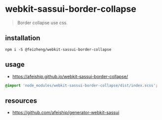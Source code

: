 # webkit-sassui-border-collapse
> Border collapse use css.

## installation
```shell
npm i -S @feizheng/webkit-sassui-border-collapse
```

## usage
+ https://afeiship.github.io/webkit-sassui-border-collapse/

```scss
@import 'node_modules/webkit-sassui-border-collapse/dist/index.scss';
```

## resources
+ https://github.com/afeiship/generator-webkit-sassui
